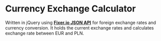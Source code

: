 # Currency Exchange Calculator

Written in jQuery using [**Fixer.io JSON API**](http://fixer.io/) for foreign exchange rates and currency conversion. It holds the current exchange rates and calculates exchange rate between EUR and PLN.
